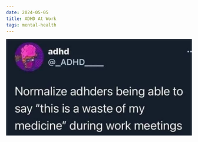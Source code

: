 ```yaml
---
date: 2024-05-05
title: ADHD At Work
tags: mental-health
---
```


![adhd-2.jpg](https://raw.githubusercontent.com/muneer78/muneer78.github.io/master/images/adhd-2.jpg)
